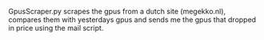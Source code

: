 GpusScraper.py scrapes the gpus from a dutch site (megekko.nl), compares them with yesterdays gpus and sends me the gpus that dropped in 
price using the mail script.
